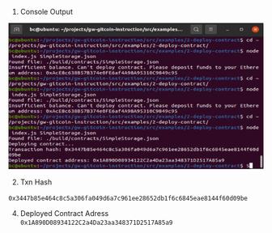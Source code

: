 1. Console Output

![Console](https://github.com/cesheep/gitcoin-nervo/blob/main/Step%202/consoleSmartContract.png)

2. Txn Hash

```0x3447b85e464c8c5a306fa049d6a7c961ee28652db1f6c6845eae8144f60d09be```

4. Deployed Contract Adress
``` 0x1A890D08934122C2a4Da23aa348371D2517A85a9```


